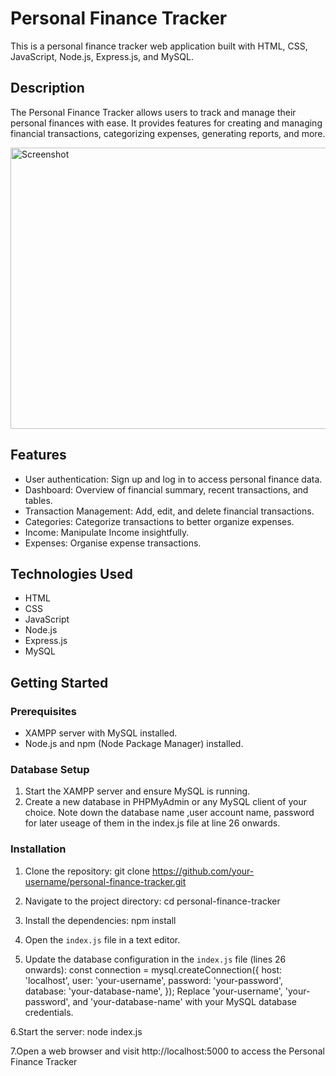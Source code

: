 # Personal Finance Tracker

This is a personal finance tracker web application built with HTML, CSS, JavaScript, Node.js, Express.js, and MySQL.

## Description

The Personal Finance Tracker allows users to track and manage their personal finances with ease. It provides features for creating and managing financial transactions, categorizing expenses, generating reports, and more.

<img src="https://github.com/deepa-priyanka/PersonalFinanceTracker/assets/113755332/5d7cb1f5-5178-4f53-95d9-038cb9c2cfb3" alt="Screenshot" width="600" height="450" />

## Features

- User authentication: Sign up and log in to access personal finance data.
- Dashboard: Overview of financial summary, recent transactions, and tables.
- Transaction Management: Add, edit, and delete financial transactions.
- Categories: Categorize transactions to better organize expenses.
- Income: Manipulate Income insightfully.
- Expenses: Organise expense transactions.

## Technologies Used

- HTML
- CSS
- JavaScript
- Node.js
- Express.js
- MySQL

## Getting Started

### Prerequisites

- XAMPP server with MySQL installed.
- Node.js and npm (Node Package Manager) installed.

### Database Setup

1. Start the XAMPP server and ensure MySQL is running.
2. Create a new database in PHPMyAdmin or any MySQL client of your choice. Note down the database name ,user account name, password for later useage of them in the index.js file at line 26 onwards.

### Installation

1. Clone the repository: git clone https://github.com/your-username/personal-finance-tracker.git
2.  Navigate to the project directory: cd personal-finance-tracker
3. Install the dependencies: npm install
4. Open the `index.js` file in a text editor.

5. Update the database configuration in the `index.js` file (lines 26 onwards):
const connection = mysql.createConnection({
    host: 'localhost',
    user: 'your-username',
    password: 'your-password',
    database: 'your-database-name',
});
Replace 'your-username', 'your-password', and 'your-database-name' with your MySQL database credentials.

6.Start the server: node index.js

7.Open a web browser and visit http://localhost:5000 to access the Personal Finance Tracker






